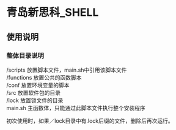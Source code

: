 <h1>青岛新思科_SHELL</h1>
<h2>使用说明</h2>
<h3>整体目录说明</h3>
<p>
/scripts	放置脚本文件，main.sh中引用该脚本文件<br/>
/functions	放置公共的函数脚本<br/>
/conf		放置环境变量的脚本<br/>
/src        放置软件包的目录<br/>
/lock		放置锁文件的目录<br/>
main.sh     主函数体，只能通过此脚本文件执行整个安装程序<br/>
</p>
<p>初次使用时，如果／lock目录中有.lock后缀的文件，删除后再次运行。</p>


